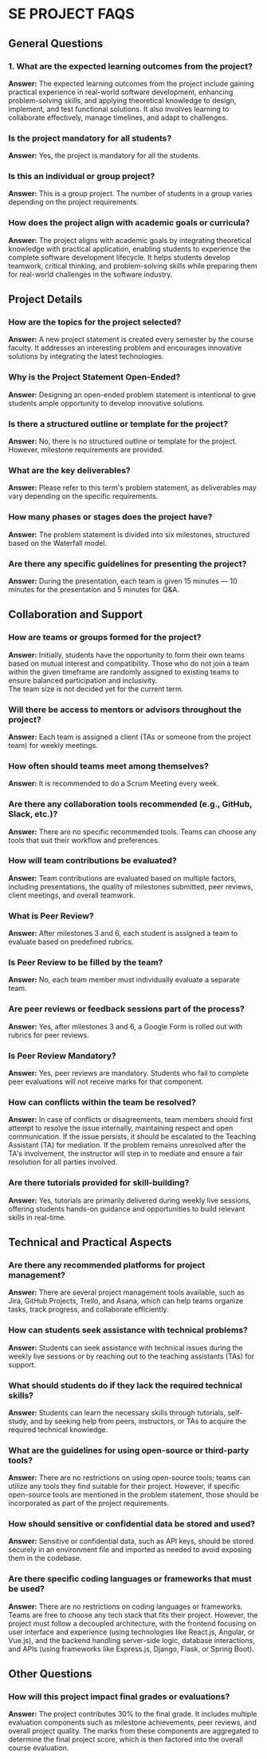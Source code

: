 # SE PROJECT FAQS

## General Questions

### 1. What are the expected learning outcomes from the project?
**Answer:** The expected learning outcomes from the project include gaining practical experience in real-world software development, enhancing problem-solving skills, and applying theoretical knowledge to design, implement, and test functional solutions. It also involves learning to collaborate effectively, manage timelines, and adapt to challenges.

### Is the project mandatory for all students?
**Answer:** Yes, the project is mandatory for all the students.

### Is this an individual or group project?
**Answer:** This is a group project. The number of students in a group varies depending on the project requirements.

### How does the project align with academic goals or curricula?
**Answer:** The project aligns with academic goals by integrating theoretical knowledge with practical application, enabling students to experience the complete software development lifecycle. It helps students develop teamwork, critical thinking, and problem-solving skills while preparing them for real-world challenges in the software industry.

## Project Details

### How are the topics for the project selected?
**Answer:** A new project statement is created every semester by the course faculty. It addresses an interesting problem and encourages innovative solutions by integrating the latest technologies.

### Why is the Project Statement Open-Ended?
**Answer:** Designing an open-ended problem statement is intentional to give students ample opportunity to develop innovative solutions.

### Is there a structured outline or template for the project?
**Answer:** No, there is no structured outline or template for the project. However, milestone requirements are provided.

### What are the key deliverables?
**Answer:** Please refer to this term's problem statement, as deliverables may vary depending on the specific requirements.

### How many phases or stages does the project have?
**Answer:** The problem statement is divided into six milestones, structured based on the Waterfall model.

### Are there any specific guidelines for presenting the project?
**Answer:** During the presentation, each team is given 15 minutes — 10 minutes for the presentation and 5 minutes for Q&A.

## Collaboration and Support

### How are teams or groups formed for the project?
**Answer:** Initially, students have the opportunity to form their own teams based on mutual interest and compatibility. Those who do not join a team within the given timeframe are randomly assigned to existing teams to ensure balanced participation and inclusivity.  
The team size is not decided yet for the current term.

### Will there be access to mentors or advisors throughout the project?
**Answer:** Each team is assigned a client (TAs or someone from the project team) for weekly meetings.

### How often should teams meet among themselves?
**Answer:** It is recommended to do a Scrum Meeting every week.

### Are there any collaboration tools recommended (e.g., GitHub, Slack, etc.)?
**Answer:** There are no specific recommended tools. Teams can choose any tools that suit their workflow and preferences.

### How will team contributions be evaluated?
**Answer:** Team contributions are evaluated based on multiple factors, including presentations, the quality of milestones submitted, peer reviews, client meetings, and overall teamwork.

### What is Peer Review?
**Answer:** After milestones 3 and 6, each student is assigned a team to evaluate based on predefined rubrics.

### Is Peer Review to be filled by the team?
**Answer:** No, each team member must individually evaluate a separate team.

### Are peer reviews or feedback sessions part of the process?
**Answer:** Yes, after milestones 3 and 6, a Google Form is rolled out with rubrics for peer reviews.

### Is Peer Review Mandatory?
**Answer:** Yes, peer reviews are mandatory. Students who fail to complete peer evaluations will not receive marks for that component.

### How can conflicts within the team be resolved?
**Answer:** In case of conflicts or disagreements, team members should first attempt to resolve the issue internally, maintaining respect and open communication. If the issue persists, it should be escalated to the Teaching Assistant (TA) for mediation. If the problem remains unresolved after the TA's involvement, the instructor will step in to mediate and ensure a fair resolution for all parties involved.

### Are there tutorials provided for skill-building?
**Answer:** Yes, tutorials are primarily delivered during weekly live sessions, offering students hands-on guidance and opportunities to build relevant skills in real-time.

## Technical and Practical Aspects

### Are there any recommended platforms for project management?
**Answer:** There are several project management tools available, such as Jira, GitHub Projects, Trello, and Asana, which can help teams organize tasks, track progress, and collaborate efficiently.

### How can students seek assistance with technical problems?
**Answer:** Students can seek assistance with technical issues during the weekly live sessions or by reaching out to the teaching assistants (TAs) for support.

### What should students do if they lack the required technical skills?
**Answer:** Students can learn the necessary skills through tutorials, self-study, and by seeking help from peers, instructors, or TAs to acquire the required technical knowledge.

### What are the guidelines for using open-source or third-party tools?
**Answer:** There are no restrictions on using open-source tools; teams can utilize any tools they find suitable for their project. However, if specific open-source tools are mentioned in the problem statement, those should be incorporated as part of the project requirements.

### How should sensitive or confidential data be stored and used?
**Answer:** Sensitive or confidential data, such as API keys, should be stored securely in an environment file and imported as needed to avoid exposing them in the codebase.

### Are there specific coding languages or frameworks that must be used?
**Answer:** There are no restrictions on coding languages or frameworks. Teams are free to choose any tech stack that fits their project. However, the project must follow a decoupled architecture, with the frontend focusing on user interface and experience (using technologies like React.js, Angular, or Vue.js), and the backend handling server-side logic, database interactions, and APIs (using frameworks like Express.js, Django, Flask, or Spring Boot).

## Other Questions

### How will this project impact final grades or evaluations?
**Answer:** The project contributes 30% to the final grade. It includes multiple evaluation components such as milestone achievements, peer reviews, and overall project quality. The marks from these components are aggregated to determine the final project score, which is then factored into the overall course evaluation.
